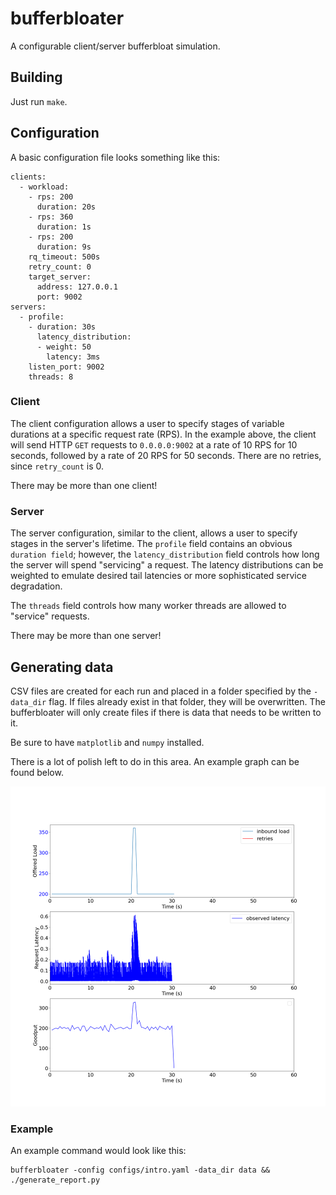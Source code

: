 # bufferbloater
A configurable client/server bufferbloat simulation.

## Building

Just run `make`.

## Configuration

A basic configuration file looks something like this:
```
clients:
  - workload:
    - rps: 200
      duration: 20s
    - rps: 360
      duration: 1s
    - rps: 200
      duration: 9s
    rq_timeout: 500s
    retry_count: 0
    target_server:
      address: 127.0.0.1
      port: 9002
servers:
  - profile:
    - duration: 30s
      latency_distribution:
      - weight: 50
        latency: 3ms
    listen_port: 9002
    threads: 8
```

### Client

The client configuration allows a user to specify stages of variable durations
at a specific request rate (RPS). In the example above, the client will send
HTTP `GET` requests to `0.0.0.0:9002` at a rate of 10 RPS for 10 seconds,
followed by a rate of 20 RPS for 50 seconds. There are no retries, since `retry_count` is 0.

There may be more than one client!

### Server

The server configuration, similar to the client, allows a user to specify stages
in the server's lifetime. The `profile` field contains an obvious `duration
field`; however, the `latency_distribution` field controls how long the server
will spend "servicing" a request. The latency distributions can be weighted to
emulate desired tail latencies or more sophisticated service degradation.

The `threads` field controls how many worker threads are allowed to "service"
requests.

There may be more than one server!

## Generating data

CSV files are created for each run and placed in a folder specified by the `-data_dir` flag. If
files already exist in that folder, they will be overwritten. The bufferbloater will only create
files if there is data that needs to be written to it.

Be sure to have `matplotlib` and `numpy` installed.

There is a lot of polish left to do in this area. An example graph can be found
below.

![](images/oss_noacc.png)

### Example

An example command would look like this:
```
bufferbloater -config configs/intro.yaml -data_dir data && ./generate_report.py
```

